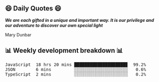 ## 😄 Daily Quotes 😄

_**We are each gifted in a unique and important way. It is our privilege and our adventure to discover our own special light**_

Mary Dunbar



## 📊 Weekly development breakdown 📊

<pre>JavaScript  18 hrs 20 mins ████████████████████▊  99.2%
JSON        6 mins         ░░░░░░░░░░░░░░░░░░░░░   0.6%
TypeScript  2 mins         ░░░░░░░░░░░░░░░░░░░░░   0.2%</pre>